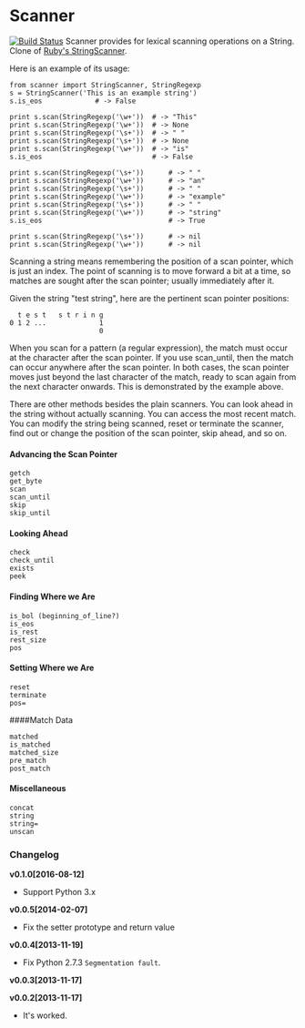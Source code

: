 # Scanner
[![Build Status](https://travis-ci.org/cuteio/scanner.png?branch=master)](https://travis-ci.org/cuteio/scanner)
Scanner provides for lexical scanning operations on a String. Clone of [Ruby's StringScanner](http://ruby-doc.org/stdlib-2.0.0/libdoc/strscan/rdoc/StringScanner.html).

Here is an example of its usage:

```
from scanner import StringScanner, StringRegexp
s = StringScanner('This is an example string')
s.is_eos             # -> False

print s.scan(StringRegexp('\w+'))  # -> "This"
print s.scan(StringRegexp('\w+'))  # -> None
print s.scan(StringRegexp('\s+'))  # -> " "
print s.scan(StringRegexp('\s+'))  # -> None
print s.scan(StringRegexp('\w+'))  # -> "is"
s.is_eos                           # -> False

print s.scan(StringRegexp('\s+'))      # -> " "
print s.scan(StringRegexp('\w+'))      # -> "an"
print s.scan(StringRegexp('\s+'))      # -> " "
print s.scan(StringRegexp('\w+'))      # -> "example"
print s.scan(StringRegexp('\s+'))      # -> " "
print s.scan(StringRegexp('\w+'))      # -> "string"
s.is_eos                               # -> True

print s.scan(StringRegexp('\s+'))      # -> nil
print s.scan(StringRegexp('\w+'))      # -> nil
```

Scanning a string means remembering the position of a scan pointer, which is just an index. The point of scanning is to move forward a bit at a time, so matches are sought after the scan pointer; usually immediately after it.

Given the string "test string", here are the pertinent scan pointer positions:

```
  t e s t   s t r i n g
0 1 2 ...             1
                      0
```

When you scan for a pattern (a regular expression), the match must occur at the character after the scan pointer. If you use scan_until, then the match can occur anywhere after the scan pointer. In both cases, the scan pointer moves just beyond the last character of the match, ready to scan again from the next character onwards. This is demonstrated by the example above.


There are other methods besides the plain scanners. You can look ahead in the string without actually scanning. You can access the most recent match. You can modify the string being scanned, reset or terminate the scanner, find out or change the position of the scan pointer, skip ahead, and so on.

#### Advancing the Scan Pointer

```
getch
get_byte
scan
scan_until
skip
skip_until
```

#### Looking Ahead

```
check
check_until
exists
peek
```

#### Finding Where we Are

```
is_bol (beginning_of_line?)
is_eos
is_rest
rest_size
pos
```

#### Setting Where we Are

```
reset
terminate
pos=
```

####Match Data

```
matched
is_matched
matched_size
pre_match
post_match
```

#### Miscellaneous

```
concat
string
string=
unscan
```

### Changelog

__v0.1.0[2016-08-12]__
* Support Python 3.x

__v0.0.5[2014-02-07]__
* Fix the setter prototype and return value

__v0.0.4[2013-11-19]__
* Fix Python 2.7.3 `Segmentation fault`.

__v0.0.3[2013-11-17]__

__v0.0.2[2013-11-17]__
* It's worked.
